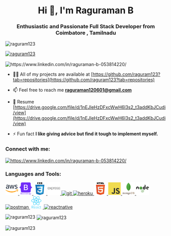 <h1 align="center">Hi 👋, I'm Raguraman B</h1>
<h3 align="center">Enthusiastic and Passionate Full Stack Developer from Coimbatore , Tamilnadu</h3>

<p align="left"> <img src="https://komarev.com/ghpvc/?username=raguram123&label=Profile%20views&color=0e75b6&style=flat" alt="raguram123" /> </p>

<p align="left"> <a href="https://github.com/ryo-ma/github-profile-trophy"><img src="https://github-profile-trophy.vercel.app/?username=raguram123" alt="raguram123" /></a> </p>

<img align="center" src="https://nandbox.com/wp-content/uploads/2023/08/Programmers-Favorite-Child.webp" alt="https://www.linkedin.com/in/raguraman-b-053814220/" height="50" width="50" />

- 👨‍💻 All of my projects are available at [https://github.com/raguram123?tab=repositories](https://github.com/raguram123?tab=repositories)

- 📫 Feel free to reach me **raguraman120601@gmail.com**

- 📄 Resume [https://drive.google.com/file/d/1nEJleHzDFxcWwH6l3s2_t3addKbJCudi/view](https://drive.google.com/file/d/1nEJleHzDFxcWwH6l3s2_t3addKbJCudi/view)

- ⚡ Fun fact **I like giving advice but find it tough to implement myself.**

<h3 align="left">Connect with me:</h3>
<p align="left">
<a href="https://linkedin.com/in/https://www.linkedin.com/in/raguraman-b-053814220/" target="blank"><img align="center" src="https://raw.githubusercontent.com/rahuldkjain/github-profile-readme-generator/master/src/images/icons/Social/linked-in-alt.svg" alt="https://www.linkedin.com/in/raguraman-b-053814220/" height="30" width="40" /></a>
</p>

<h3 align="left">Languages and Tools:</h3>
<p align="left"> <a href="https://aws.amazon.com" target="_blank" rel="noreferrer"> <img src="https://raw.githubusercontent.com/devicons/devicon/master/icons/amazonwebservices/amazonwebservices-original-wordmark.svg" alt="aws" width="40" height="40"/> </a> <a href="https://getbootstrap.com" target="_blank" rel="noreferrer"> <img src="https://raw.githubusercontent.com/devicons/devicon/master/icons/bootstrap/bootstrap-plain-wordmark.svg" alt="bootstrap" width="40" height="40"/> </a> <a href="https://www.w3schools.com/css/" target="_blank" rel="noreferrer"> <img src="https://raw.githubusercontent.com/devicons/devicon/master/icons/css3/css3-original-wordmark.svg" alt="css3" width="40" height="40"/> </a> <a href="https://expressjs.com" target="_blank" rel="noreferrer"> <img src="https://raw.githubusercontent.com/devicons/devicon/master/icons/express/express-original-wordmark.svg" alt="express" width="40" height="40"/> </a> <a href="https://git-scm.com/" target="_blank" rel="noreferrer"> <img src="https://www.vectorlogo.zone/logos/git-scm/git-scm-icon.svg" alt="git" width="40" height="40"/> </a> <a href="https://heroku.com" target="_blank" rel="noreferrer"> <img src="https://www.vectorlogo.zone/logos/heroku/heroku-icon.svg" alt="heroku" width="40" height="40"/> </a> <a href="https://www.w3.org/html/" target="_blank" rel="noreferrer"> <img src="https://raw.githubusercontent.com/devicons/devicon/master/icons/html5/html5-original-wordmark.svg" alt="html5" width="40" height="40"/> </a> <a href="https://developer.mozilla.org/en-US/docs/Web/JavaScript" target="_blank" rel="noreferrer"> <img src="https://raw.githubusercontent.com/devicons/devicon/master/icons/javascript/javascript-original.svg" alt="javascript" width="40" height="40"/> </a> <a href="https://www.mongodb.com/" target="_blank" rel="noreferrer"> <img src="https://raw.githubusercontent.com/devicons/devicon/master/icons/mongodb/mongodb-original-wordmark.svg" alt="mongodb" width="40" height="40"/> </a> <a href="https://nodejs.org" target="_blank" rel="noreferrer"> <img src="https://raw.githubusercontent.com/devicons/devicon/master/icons/nodejs/nodejs-original-wordmark.svg" alt="nodejs" width="40" height="40"/> </a> <a href="https://postman.com" target="_blank" rel="noreferrer"> <img src="https://www.vectorlogo.zone/logos/getpostman/getpostman-icon.svg" alt="postman" width="40" height="40"/> </a> <a href="https://reactjs.org/" target="_blank" rel="noreferrer"> <img src="https://raw.githubusercontent.com/devicons/devicon/master/icons/react/react-original-wordmark.svg" alt="react" width="40" height="40"/> </a> <a href="https://reactnative.dev/" target="_blank" rel="noreferrer"> <img src="https://reactnative.dev/img/header_logo.svg" alt="reactnative" width="40" height="40"/> </a> </p>

<p><img align="left" src="https://github-readme-stats.vercel.app/api/top-langs?username=raguram123&show_icons=true&locale=en&layout=compact" alt="raguram123" /></p>

<p>&nbsp;<img align="center" src="https://github-readme-stats.vercel.app/api?username=raguram123&show_icons=true&locale=en" alt="raguram123" /></p>

<p><img align="center" src="https://github-readme-streak-stats.herokuapp.com/?user=raguram123&" alt="raguram123" /></p>

